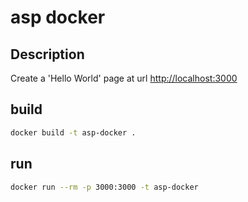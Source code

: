 # asp docker

## Description
Create a 'Hello World' page at url [http://localhost:3000](http://localhost:3000)

## build
```bash
docker build -t asp-docker .
```

## run
```bash
docker run --rm -p 3000:3000 -t asp-docker
```

